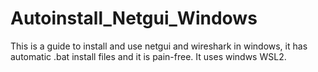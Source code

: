 # Autoinstall_Netgui_Windows
This is a guide to install and use netgui and wireshark in windows, it has automatic .bat install files and it is pain-free. It uses windws WSL2.
